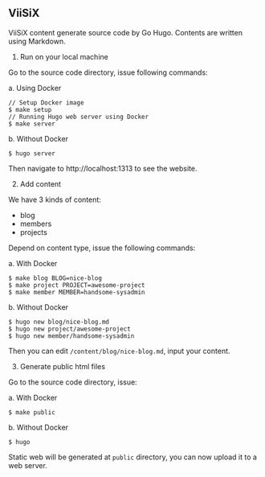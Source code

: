 ViiSiX
------

ViiSiX content generate source code by Go Hugo. Contents are written using Markdown.

1. Run on your local machine

Go to the source code directory, issue following commands:

a. Using Docker
```
// Setup Docker image
$ make setup
// Running Hugo web server using Docker
$ make server
```
b. Without Docker

```
$ hugo server
```

Then navigate to http://localhost:1313 to see the website.

2. Add content

We have 3 kinds of content:

- blog
- members
- projects

Depend on content type, issue the following commands:

a. With Docker
```
$ make blog BLOG=nice-blog
$ make project PROJECT=awesome-project
$ make member MEMBER=handsome-sysadmin
```

b. Without Docker
```
$ hugo new blog/nice-blog.md
$ hugo new project/awesome-project
$ hugo new member/handsome-sysadmin
```

Then you can edit `/content/blog/nice-blog.md`, input your content.

3. Generate public html files

Go to the source code directory, issue:

a. With Docker
```
$ make public
```

b. Without Docker
```
$ hugo
```

Static web will be generated at `public` directory, you can now upload it
to a web server.
